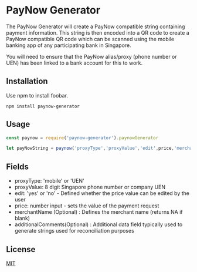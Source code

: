 # PayNow Generator

The PayNow Generator will create a PayNow compatible string containing payment information. This string is then encoded into a QR code to create a PayNow compatible QR code which can be scanned using the mobile banking app of any participating bank in Singapore. 

You will need to ensure that the PayNow alias/proxy (phone number or UEN) has been linked to a bank account for this to work.

## Installation

Use npm to install foobar.

```
npm install paynow-generator
```

## Usage

```Javascript
const paynow = require('paynow-generator').paynowGenerator

let payNowString = paynow('proxyType','proxyValue','edit',price,'merchantName','additionalComments')

```

## Fields

* proxyType: 'mobile' or 'UEN'
* proxyValue: 8 digit Singapore phone number or company UEN
* edit: 'yes' or 'no' - Defined whether the price value can be edited by the user
* price: number input - sets the value of the payment request
* merchantName (Optional) : Defines the merchant name (returns NA if blank)
* additionalComments(Optional) : Additional data field typically used to generate strings used for reconciliation purposes

## License
[MIT](https://choosealicense.com/licenses/mit/)